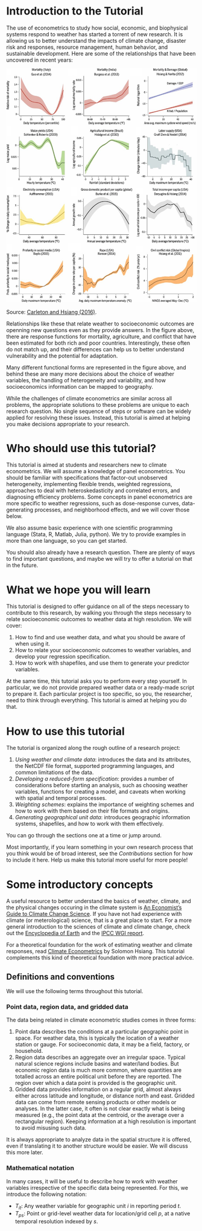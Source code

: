 # Introduction to the Tutorial

The use of econometrics to study how social, economic, and biophysical
systems respond to weather has started a torrent of new research. It
is allowing us to better understand the impacts of climate change,
disaster risk and responses, resource management, human behavior, and
sustainable development. Here are some of the relationships that have
been uncovered in recent years:

<img src="images/examples.png" alt="Examples from Carleton and Hsiang (2016)" width="750"/>

Source: [Carleton and Hsiang (2016)](https://science.sciencemag.org/content/353/6304/aad9837).

Relationships like these that relate weather to socioeconomic outcomes
are openning new questions even as they provide answers. In the figure
above, there are response functions for mortality, agriculture, and
conflict that have been estimated for both rich and poor
countries. Interestingly, these often do not match up, and their
differences can help us to better understand vulnerability and the
potential for adaptation.

Many different functional forms are represented in the figure above,
and behind these are many more decisions about the choice of weather
variables, the handling of heterogeneity and variability, and how
socioeconomics information can be mapped to geography.

While the challenges of climate econometrics are similar across all
problems, the appropriate solutions to these problems are unique to
each research question. No single sequence of steps or software can be
widely applied for resolving these issues. Instead, this tutorial is
aimed at helping you make decisions appropriate to your research.

# Who should use this tutorial?

This tutorial is aimed at students and researchers new to climate
econometrics. We will assume a knowledge of panel econometrics. You
should be familiar with specifications that factor-out unobserved
heterogeneity, implementing flexible trends, weighted regressions,
approaches to deal with heteroskedasticity and correlated errors, and
diagnosing efficiency problems. Some concepts in panel econometrics
are more specific to weather regressions, such as dose-response
curves, data-generating processes, and neighborhood effects, and we
will cover those below.

We also assume basic experience with one scientific programming
language (Stata, R, Matlab, Julia, python). We try to provide examples
in more than one language, so you can get started.

You should also already have a research question. There are plenty of
ways to find important questions, and maybe we will try to offer a
tutorial on that in the future.

# What we hope you will learn

This tutorial is designed to offer guidance on all of the steps
necessary to contribute to this research, by walking you through the
steps necessary to relate socioeconomic outcomes to weather data at
high resolution. We will cover:

1. How to find and use weather data, and what you should be aware of when using it.
2. How to relate your socioeconomic outcomes to weather variables, and
   develop your regression specification.
3. How to work with shapefiles, and use them to generate your
   predictor variables.

At the same time, this tutorial asks you to perform every step
yourself. In particular, we do not provide prepared weather data or a
ready-made script to prepare it. Each particular project is too specific,
so you, the researcher, need to think through everything. This
tutorial is aimed at helping you do that.

# How to use this tutorial

The tutorial is organized along the rough outline of a research
project: 

1. *Using weather and climate data*: introduces the data and its attributes, the NetCDF file format, supported programming languages, and common limitations of the data.
2. *Developing a reduced-form specification*: provides a number of considerations before starting an analysis, such as choosing weather variables, functions for creating a model, and caveats when working with spatial and temporal processes.
3. *Weighting schemes*: explains the importance of weighting schemes and how to work with them based on their file formats and origins. 
4. *Generating geographical unit data*: introduces geographic information systems, shapefiles, and how to work with them effectively.

You can go through the sections one at a time or jump around.

Most importantly, if you learn something in your own research process
that you think would be of broad interest, see the *Contributions*
section for how to include it here. Help us make this tutorial more
useful for more people!

# Some introductory concepts

A useful resource to better understand the basics of weather, climate,
and the physical changes occuring in the climate system
is
[An Economist’s Guide to Climate Change Science](https://www.aeaweb.org/articles?id=10.1257/jep.32.4.3). If
you have not had experience with climate (or meterological) science,
that is a great place to start. For a more general introduction to the
sciences of climate and climate change, check out the [Encyclopedia of
Earth](https://editors.eol.org/eoearth/wiki/Weather_%26_Climate) and the [IPCC WGI report](https://www.ipcc.ch/site/assets/uploads/2017/09/WG1AR5_Chapter01_FINAL.pdf).

For a theoretical foundation for the work of estimating weather and
climate responses,
read
[Climate Econometrics](https://www.annualreviews.org/doi/10.1146/annurev-resource-100815-095343) by
Solomon Hsiang. This tutorial complements this kind of theoretical
foundation with more practical advice.

## Definitions and conventions

We will use the following terms throughout this tutorial.

### Point data, region data, and gridded data

The data being related in climate econometric studies comes in three
forms:
1. Point data describes the conditions at a particular geographic
   point in space. For weather data, this is typically the location of
   a weather station or gauge. For socioeconomic data, it may be a
   field, factory, or household.
2. Region data describes an aggregate over an irregular space. Typical
   natural science regions include basins and water/land bodies. But
   economic region data is much more common, where quantities are
   totalled across an entire political unit before they are
   reported. The region over which a data point is provided is the
   geographic unit.
3. Gridded data provides information on a regular grid, almost always
   either across latitude and longitude, or distance north and
   east. Gridded data can come from remote sensing products or other
   models or analyses. In the latter case, it often is not clear
   exactly what is being measured (e.g., the point data at the
   centroid, or the average over a rectangular region). Keeping
   information at a high resolution is important to avoid misusing such data.
   
It is always appropriate to analyze data in the spatial structure it
is offered, even if translating it to another structure would be
easier. We will discuss this more later.

### Mathematical notation

In many cases, it will be useful to describe how to work with weather
variables irrespective of the specific data being represented. For
this, we introduce the following notation:

- $T_{it}$: Any weather variable for geographic unit $i$ in reporting period $t$.
- $T_{ps}$: Point or grid-level weather data for location/grid cell
  $p$, at a native temporal resolution indexed by $s$.
